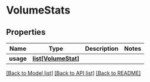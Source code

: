 # VolumeStats

## Properties

Name | Type | Description | Notes
------------ | ------------- | ------------- | -------------
**usage** | [**list[VolumeStat]**](VolumeStat.md) |  | 

[[Back to Model list]](../#documentation-for-models) [[Back to API list]](../#documentation-for-api-endpoints) [[Back to README]](../)


